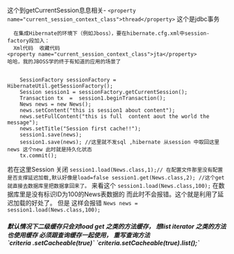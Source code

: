  这个到getCurrentSession息息相关-
    ``<property name="current_session_context_class">thread</property>``
 这个是jdbc事务
      
      在集成Hibernate的环境下（例如Jboss），要在hibernate.cfg.xml中session-factory段加入：
      Xml代码  收藏代码
    <property name="current_session_context_class">jta</property>  
    哈哈，我的JBOSS学的终于有知道的应用的场景了
    
   
        SessionFactory sessionFactory =  HibernateUtil.getSessionFactory();
        Session session1 = sessionFactory.getCurrentSession();
        Transaction tx  =  session1.beginTransaction();
        News news = new News();
        news.setContent("this is session1 about content");
        news.setFullContent("this is full  content aout the world the message");
        news.setTitle("Session first cache!!");
        session1.save(news);
        session1.save(news); //这里就不发sql ,hibernate 从session 中取回这里news 这个new 此时就是持久化状态 
        tx.commit();
 若在这里Session 关闭
  `session1.load(News.class,1);// 在配置文件那里没有配置是否支撑延迟加载,默认好像是load=false
  session1.get(News.class,2); //这个get就直接去数据库里把数据拿回来了。`
  来看这个
  `session1.load(News.class,100);`
  在数据库里是没有标识ID为100的News表数据的
  而此时不会报错。这个就是利用了延迟加载的好处了。
  但是
  这样会报错
  `News news = session1.load(News.class,100);
  `
  <h5>默认情况下二级缓存只会对load get 之类的方法缓存， 想list iterator 之类的方法也使用缓存 必须跟查询缓存一起使用， 重写查询方法<br> 
 `criteria .setCacheable(true)`
 `criteria.setCacheable(true).list();`
 